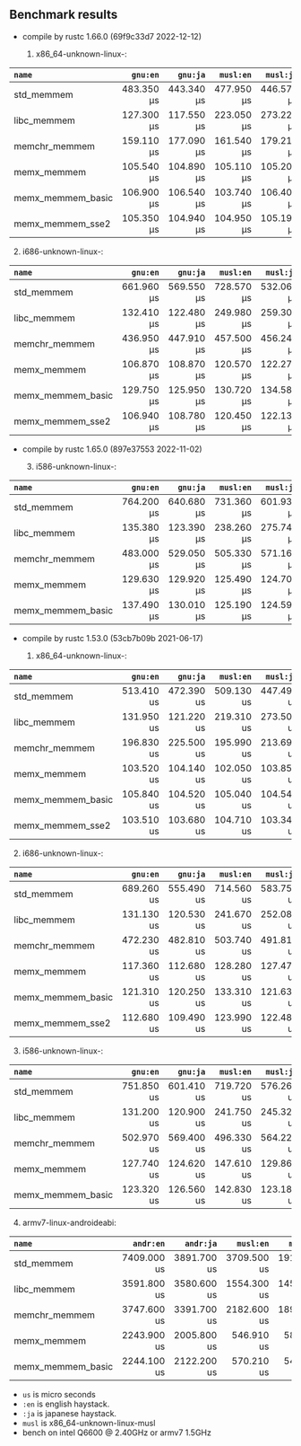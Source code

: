 ## Benchmark results

- compile by rustc 1.66.0 (69f9c33d7 2022-12-12)

  1. x86_64-unknown-linux-:

|         `name`          |  `gnu:en`   |  `gnu:ja`   |  `musl:en`  |  `musl:ja`  |
|:------------------------|------------:|------------:|------------:|------------:|
| std_memmem              |  483.350 µs |  443.340 µs |  477.950 µs |  446.570 µs |
| libc_memmem             |  127.300 µs |  117.550 µs |  223.050 µs |  273.220 µs |
| memchr_memmem           |  159.110 µs |  177.090 µs |  161.540 µs |  179.210 µs |
| memx_memmem             |  105.540 µs |  104.890 µs |  105.110 µs |  105.200 µs |
| memx_memmem_basic       |  106.900 µs |  106.540 µs |  103.740 µs |  106.400 µs |
| memx_memmem_sse2        |  105.350 µs |  104.940 µs |  104.950 µs |  105.190 µs |

  2. i686-unknown-linux-:

|         `name`          |  `gnu:en`   |  `gnu:ja`   |  `musl:en`  |  `musl:ja`  |
|:------------------------|------------:|------------:|------------:|------------:|
| std_memmem              |  661.960 µs |  569.550 µs |  728.570 µs |  532.060 µs |
| libc_memmem             |  132.410 µs |  122.480 µs |  249.980 µs |  259.300 µs |
| memchr_memmem           |  436.950 µs |  447.910 µs |  457.500 µs |  456.240 µs |
| memx_memmem             |  106.870 µs |  108.870 µs |  120.570 µs |  122.270 µs |
| memx_memmem_basic       |  129.750 µs |  125.950 µs |  130.720 µs |  134.580 µs |
| memx_memmem_sse2        |  106.940 µs |  108.780 µs |  120.450 µs |  122.130 µs |

- compile by rustc 1.65.0 (897e37553 2022-11-02)

  3. i586-unknown-linux-:

|         `name`          |  `gnu:en`   |  `gnu:ja`   |  `musl:en`  |  `musl:ja`  |
|:------------------------|------------:|------------:|------------:|------------:|
| std_memmem              |  764.200 µs |  640.680 µs |  731.360 µs |  601.930 µs |
| libc_memmem             |  135.380 µs |  123.390 µs |  238.260 µs |  275.740 µs |
| memchr_memmem           |  483.000 µs |  529.050 µs |  505.330 µs |  571.160 µs |
| memx_memmem             |  129.630 µs |  129.920 µs |  125.490 µs |  124.700 µs |
| memx_memmem_basic       |  137.490 µs |  130.010 µs |  125.190 µs |  124.590 µs |


- compile by rustc 1.53.0 (53cb7b09b 2021-06-17)

  1. x86_64-unknown-linux-:

|         `name`          |  `gnu:en`   |  `gnu:ja`   |  `musl:en`  |  `musl:ja`  |
|:------------------------|------------:|------------:|------------:|------------:|
| std_memmem              |  513.410 us |  472.390 us |  509.130 us |  447.490 us |
| libc_memmem             |  131.950 us |  121.220 us |  219.310 us |  273.500 us |
| memchr_memmem           |  196.830 us |  225.500 us |  195.990 us |  213.690 us |
| memx_memmem             |  103.520 us |  104.140 us |  102.050 us |  103.850 us |
| memx_memmem_basic       |  105.840 us |  104.520 us |  105.040 us |  104.540 us |
| memx_memmem_sse2        |  103.510 us |  103.680 us |  104.710 us |  103.340 us |

  2. i686-unknown-linux-:

|         `name`          |  `gnu:en`   |  `gnu:ja`   |  `musl:en`  |  `musl:ja`  |
|:------------------------|------------:|------------:|------------:|------------:|
| std_memmem              |  689.260 us |  555.490 us |  714.560 us |  583.750 us |
| libc_memmem             |  131.130 us |  120.530 us |  241.670 us |  252.080 us |
| memchr_memmem           |  472.230 us |  482.810 us |  503.740 us |  491.810 us |
| memx_memmem             |  117.360 us |  112.680 us |  128.280 us |  127.470 us |
| memx_memmem_basic       |  121.310 us |  120.250 us |  133.310 us |  121.630 us |
| memx_memmem_sse2        |  112.680 us |  109.490 us |  123.990 us |  122.480 us |

  3. i586-unknown-linux-:

|         `name`          |  `gnu:en`   |  `gnu:ja`   |  `musl:en`  |  `musl:ja`  |
|:------------------------|------------:|------------:|------------:|------------:|
| std_memmem              |  751.850 us |  601.410 us |  719.720 us |  576.260 us |
| libc_memmem             |  131.200 us |  120.900 us |  241.750 us |  245.320 us |
| memchr_memmem           |  502.970 us |  569.400 us |  496.330 us |  564.220 us |
| memx_memmem             |  127.740 us |  124.620 us |  147.610 us |  129.860 us |
| memx_memmem_basic       |  123.320 us |  126.560 us |  142.830 us |  123.180 us |

  4. armv7-linux-androideabi:

|         `name`          |  `andr:en`  |  `andr:ja`  |  `musl:en`  |  `musl:ja`  |
|:------------------------|------------:|------------:|------------:|------------:|
| std_memmem              | 7409.000 us | 3891.700 us | 3709.500 us | 1918.400 us |
| libc_memmem             | 3591.800 us | 3580.600 us | 1554.300 us | 1453.900 us |
| memchr_memmem           | 3747.600 us | 3391.700 us | 2182.600 us | 1897.900 us |
| memx_memmem             | 2243.900 us | 2005.800 us |  546.910 us |  582.020 us |
| memx_memmem_basic       | 2244.100 us | 2122.200 us |  570.210 us |  549.610 us |


- `us` is micro seconds
- `:en` is english haystack.
- `:ja` is japanese haystack.
- `musl` is x86_64-unknown-linux-musl
- bench on intel Q6600 @ 2.40GHz or armv7 1.5GHz
